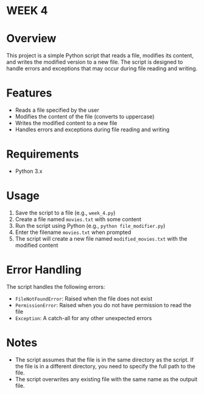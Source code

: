 
# WEEK 4
# Overview

This project is a simple Python script that reads a file, modifies its content, and writes the modified version to a new file. The script is designed to handle errors and exceptions that may occur during file reading and writing.

# Features

- Reads a file specified by the user
- Modifies the content of the file (converts to uppercase)
- Writes the modified content to a new file
- Handles errors and exceptions during file reading and writing

# Requirements

- Python 3.x

# Usage

1. Save the script to a file (e.g., `week_4.py`)
2. Create a file named `movies.txt` with some content
3. Run the script using Python (e.g., `python file_modifier.py`)
4. Enter the filename `movies.txt` when prompted
5. The script will create a new file named `modified_movies.txt` with the modified content

# Error Handling

The script handles the following errors:

- `FileNotFoundError`: Raised when the file does not exist
- `PermissionError`: Raised when you do not have permission to read the file
- `Exception`: A catch-all for any other unexpected errors

# Notes

- The script assumes that the file is in the same directory as the script. If the file is in a different directory, you need to specify the full path to the file.
- The script overwrites any existing file with the same name as the outpuit file.

